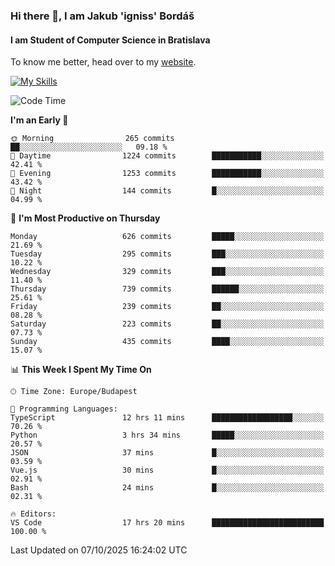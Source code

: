 ### Hi there 👋, I am Jakub 'igniss' Bordáš

#### I am Student of Computer Science in Bratislava
To know me better, head over to my [website](https://bordas.sk).

[![My Skills](https://skillicons.dev/icons?i=js,typescript,html,css,figma,svelte,vue,next,postgresql,nest,express,nodejs)](https://bordas.sk)


<!--START_SECTION:waka-->
![Code Time](http://img.shields.io/badge/Code%20Time-2%2C175%20hrs%2035%20mins-blue)

**I'm an Early 🐤** 

```text
🌞 Morning                265 commits         ██░░░░░░░░░░░░░░░░░░░░░░░   09.18 % 
🌆 Daytime                1224 commits        ███████████░░░░░░░░░░░░░░   42.41 % 
🌃 Evening                1253 commits        ███████████░░░░░░░░░░░░░░   43.42 % 
🌙 Night                  144 commits         █░░░░░░░░░░░░░░░░░░░░░░░░   04.99 % 
```
📅 **I'm Most Productive on Thursday** 

```text
Monday                   626 commits         █████░░░░░░░░░░░░░░░░░░░░   21.69 % 
Tuesday                  295 commits         ███░░░░░░░░░░░░░░░░░░░░░░   10.22 % 
Wednesday                329 commits         ███░░░░░░░░░░░░░░░░░░░░░░   11.40 % 
Thursday                 739 commits         ██████░░░░░░░░░░░░░░░░░░░   25.61 % 
Friday                   239 commits         ██░░░░░░░░░░░░░░░░░░░░░░░   08.28 % 
Saturday                 223 commits         ██░░░░░░░░░░░░░░░░░░░░░░░   07.73 % 
Sunday                   435 commits         ████░░░░░░░░░░░░░░░░░░░░░   15.07 % 
```


📊 **This Week I Spent My Time On** 

```text
🕑︎ Time Zone: Europe/Budapest

💬 Programming Languages: 
TypeScript               12 hrs 11 mins      ██████████████████░░░░░░░   70.26 % 
Python                   3 hrs 34 mins       █████░░░░░░░░░░░░░░░░░░░░   20.57 % 
JSON                     37 mins             █░░░░░░░░░░░░░░░░░░░░░░░░   03.59 % 
Vue.js                   30 mins             █░░░░░░░░░░░░░░░░░░░░░░░░   02.91 % 
Bash                     24 mins             █░░░░░░░░░░░░░░░░░░░░░░░░   02.31 % 

🔥 Editors: 
VS Code                  17 hrs 20 mins      █████████████████████████   100.00 % 
```


 Last Updated on 07/10/2025 16:24:02 UTC
<!--END_SECTION:waka-->
